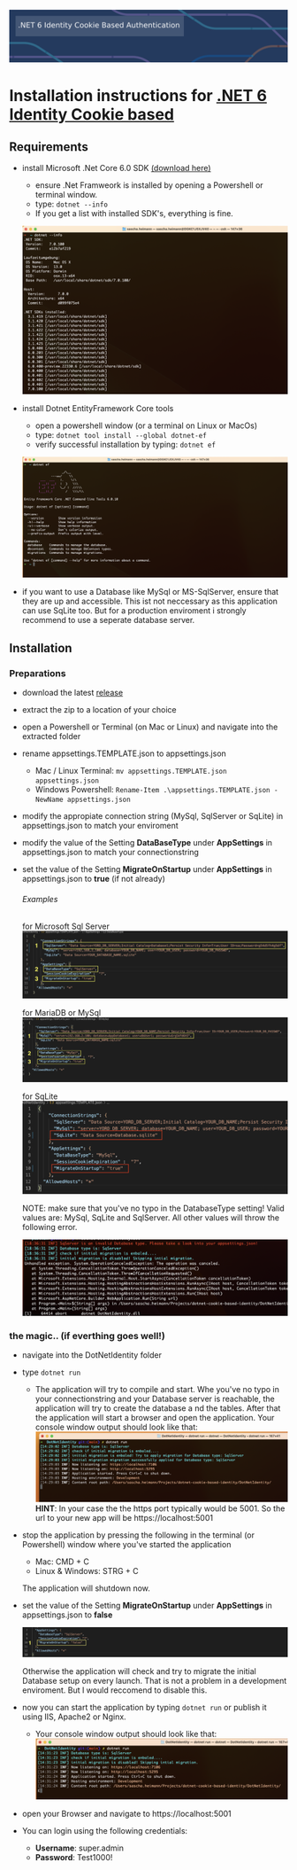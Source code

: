  ![image](Screenshots/netBanner.png)

# Installation instructions for [.NET 6 Identity Cookie based](https://github.com/madcoda9000/dotnet-cookie-based-identity)

## Requirements

* install Microsoft .Net Core 6.0 SDK [(download here)](https://dotnet.microsoft.com/en-us/download/dotnet/6.0)
  * ensure .Net Framweork is installed by opening a Powershell or terminal window.
  * type: `dotnet --info`
  * If you get a list with installed SDK's, everything is fine.

   ![dotnet --info](Screenshots/19dotnetimnfo.png)


* install Dotnet EntityFramework Core tools
  * open a powershell window (or a terminal on Linux or MacOs)
  * type: `dotnet tool install --global dotnet-ef`
  * verify successful installation by typing: `dotnet ef`

   ![dotnet ef](Screenshots/18dotnetef.png)
* if you want to use a Database like MySql or MS-SqlServer, ensure that they are up and accessible. This ist not neccessary as this application can use SqLite too. But for a production enviroment i strongly recommend to use a seperate database server.

## Installation

### Preparations

* download the latest [release](https://github.com/madcoda9000/dotnet-cookie-based-identity/releases)
* extract the zip to a location of your choice
* open a Powershell or Terminal (on Mac or Linux) and navigate into the extracted folder
* rename appsettings.TEMPLATE.json to appsettings.json
  * Mac / Linux Terminal: `mv appsettings.TEMPLATE.json appsettings.json`
  * Windows Powershell: `Rename-Item .\appsettings.TEMPLATE.json -NewName appsettings.json`
* modify the appropiate connection string (MySql, SqlServer or SqLite) in appsettings.json to match your enviroment
* modify the value of the Setting **DataBaseType** under **AppSettings** in appsettings.json to match your connectionstring
* set the value of the Setting **MigrateOnStartup** under **AppSettings** in appsettings.json to **true** (if not already)

  ###### Examples

  for Microsoft Sql Server
   ![SqlServer](Screenshots/sqlserver1.png)

  for MariaDB or MySql
   ![MySql](Screenshots/mysql1.png)

  for SqLite
   ![SqLite](Screenshots/sqlite1.png)

  NOTE: make sure that you've no typo in the DatabaseType setting! Valid values are: MySql, SqLite and SqlServer. All other values will throw the following error.

   ![Error - Wrong DatabaseType](Screenshots/error.png)

### the magic.. (if everthing goes well!)

* navigate into the DotNetIdentity folder
* type `dotnet run`
  * The application will try to compile and start. Whe you've no typo in your connectionstring and your Database server is reachable, the application will try to create the database a  nd the tables. After that the application will start a browser and open the application.
    Your console window output should look like that:
     ![dotnet-run1](Screenshots/dotnet-run1.png)
    **HINT**: In your case the the https port typically would be 5001. So the url to your new app will be https://localhost:5001
* stop the application by pressing the following in the terminal (or Powershell) window where you've started the application
  * Mac: CMD + C
  * Linux & Windows: STRG + C

  The application will shutdown now.
* set the value of the Setting **MigrateOnStartup** under **AppSettings** in appsettings.json to **false**

   ![set to false](Screenshots/setMigToFalse.png)

  Otherwise the application will check and try to migrate the initial Database setup on every launch. That is not a problem in a development enviroment. But I would reccomend to disable this.
* now you can start the application by typing `dotnet run` or publish it using IIS, Apache2 or Nginx.
  * Your console window output should look like that:
     ![dotnet-run2](Screenshots/dotnet-run2.png)
* open your Browser and navigate to https://localhost:5001
* You can login using the following credentials:
  * **Username**: super.admin
  * **Password**: Test1000!


